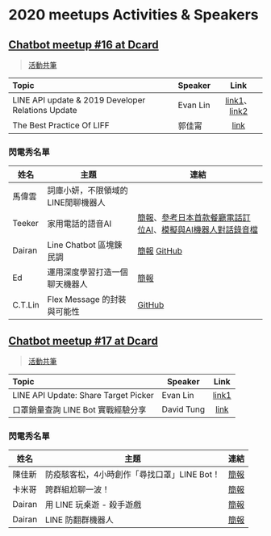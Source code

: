 # 2020 meetups Activities & Speakers

## [Chatbot meetup #16 at Dcard](https://chatbots.kktix.cc/events/meetup-016)
> [活動共筆](https://hackmd.io/@chatbot-tw/meetups-016)

| Topic                                              | Speaker  |                                                                                        Link                                                                                         |
|:-------------------------------------------------- | -------- |:-----------------------------------------------------------------------------------------------------------------------------------------------------------------------------------:|
| LINE API update &  2019 Developer Relations Update | Evan Lin | [link1](https://speakerdeck.com/line_developers_tw/line-api-introduction-20200115)、[link2](https://speakerdeck.com/line_developers_tw/line-taiwan-developer-relations-2019-update) |
| The Best Practice Of LIFF                          | 郭佳甯   |                                     [link](https://docs.google.com/presentation/d/1T8muJA2tZgUfBgRLd2K_Eurek_vtJXekcq5bc_96kfU/edit#slide=id.p)                                     |

### 閃電秀名單

| 姓名   | 主題               | 連結                        |
| ------ | ------------------ | --------------------------- |
|  馬偉雲  |  詞庫小妍，不限領域的LINE閒聊機器人                      |     |
|  Teeker | 家用電話的語音AI     |  [簡報](https://drive.google.com/file/d/1hobz1_TwT3Ag04xC_ifWxFg2rrQ6kkFd/view?usp=sharing)、[參考日本首款餐廳電話訂位AI](https://ithome.com.tw/people/135087)、[模擬與AI機器人對話錄音檔](https://drive.google.com/file/d/1xi5KKa4r2txlJLIDzQg0ZTp4i0gj73P4/view?usp=sharing)                     |
| Dairan | Line Chatbot 區塊鍊民調 | [簡報](https://drive.google.com/file/d/1K9FIzHnxuiKeUCCK1XNCB1ScBzHVM9o4/view?usp=sharing) [GitHub](https://github.com/luckscylla/block-poll) |
|   Ed   | 運用深度學習打造一個聊天機器人 | [簡報](https://docs.google.com/presentation/d/1vyuf5wUbPJUjKr79wi0QgWxlURvlNEO-jEaBByMUjak/edit?usp=sharing)                            |
| C.T.Lin| Flex Message 的封裝與可能性 | [GitHub](https://github.com/chentsulin/line-flex-ui)                             |


## [Chatbot meetup #17 at Dcard](https://chatbots.kktix.cc/events/meetup-017)
> [活動共筆](https://hackmd.io/@chatbot-tw/meetups-017)

| Topic                                | Speaker    |             Link             |
|:------------------------------------ | ---------- |:----------------------------:|
| LINE API Update: Share Target Picker | Evan Lin   | [link1](https://speakerdeck.com/line_developers_tw/line-api-introduction-20200317) |
| 口罩銷量查詢 LINE Bot 實戰經驗分享   | David Tung | [link](http://arock.blob.core.windows.net/blogdata202003/20200317%20chatbot%20meetup-ppp.pdf)  |

### 閃電秀名單

| 姓名   | 主題                                        | 連結                                                                                                         |
| ------ | ------------------------------------------- | ------------------------------------------------------------------------------------------------------------ |
| 陳佳新 | 防疫駭客松，4小時創作「尋找口罩」LINE Bot！ | [簡報](https://www.slideshare.net/jarsing/20200317-findingmask-linebot/)                                     |
| 卡米哥 | 跨群組尬聊一波！                            | [簡報](https://docs.google.com/presentation/d/1YrrEwwvdDFbNbG2flmdUQK_ML88yBt_fjrPOm3yT_9k/edit?usp=sharing) |
| Dairan | 用 LINE 玩桌遊 - 殺手遊戲                   | [簡報](https://drive.google.com/open?id=1pYrdVZtoKwTalOFGcnRs3R4emf3dwaZs)                                   |
| Dairan | LINE 防翻群機器人                           | [簡報](https://drive.google.com/open?id=1ek4Vpsa3p856zdkWKPiHZEmA6r226PoU)                                   |

